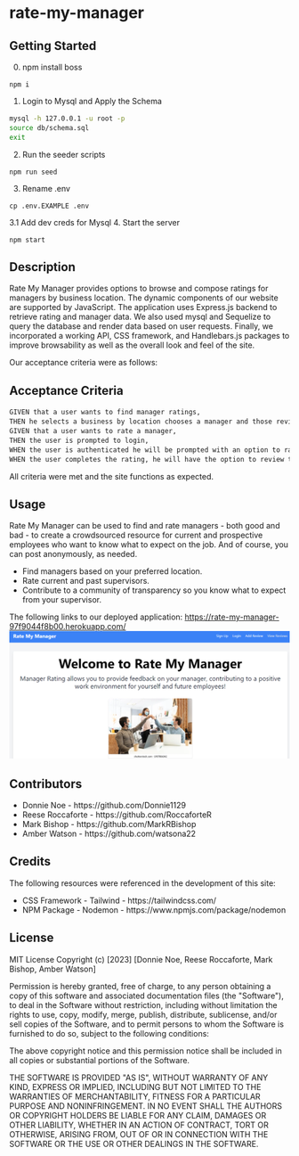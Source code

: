 # rate-my-manager
## Getting Started
0. npm install boss
```
npm i
```
1. Login to Mysql and Apply the Schema
```bash
mysql -h 127.0.0.1 -u root -p
source db/schema.sql
exit
```
2. Run the seeder scripts
```
npm run seed
```
3. Rename .env
```
cp .env.EXAMPLE .env
```
3.1 Add dev creds for Mysql
4. Start the server
```
npm start
```

## Description

Rate My Manager provides options to browse and compose ratings for managers by business location. The dynamic components of our website are supported by JavaScript. The application uses Express.js backend to retrieve rating and manager data. We also used mysql and Sequelize to query the database and render data based on user requests.  Finally, we incorporated a working API, CSS framework, and Handlebars.js packages to improve browsability as well as the overall look and feel of the site.

Our acceptance criteria were as follows: 

## Acceptance Criteria
```md
GIVEN that a user wants to find manager ratings,
THEN he selects a business by location chooses a manager and those reviews are displayed.
GIVEN that a user wants to rate a manager,
THEN the user is prompted to login,
WHEN the user is authenticated he will be prompted with an option to rate the current manager.
WHEN the user completes the rating, he will have the option to review the entry, return to the main page, or logout. 
```

All criteria were met and the site functions as expected. 

## Usage

Rate My Manager can be used to find and rate managers - both good and bad - to create a crowdsourced resource for current and prospective employees who want to know what to expect on the job.  And of course, you can post anonymously, as needed.

<ul>
<li>Find managers based on your preferred location.</li>
<li>Rate current and past supervisors.</li> 
<li>Contribute to a community of transparency so you know what to expect from your supervisor.</li>
</ul>

The following links to our deployed application:
    https://rate-my-manager-97f9044f8b00.herokuapp.com/
![Deployed Website](public/css/images/website.png)

## Contributors

<ul>
<li>Donnie Noe - https://github.com/Donnie1129</li>
<li>Reese Roccaforte - https://github.com/RoccaforteR</li>
<li>Mark Bishop - https://github.com/MarkRBishop</li>
<li>Amber Watson - https://github.com/watsona22</li>
</ul>

## Credits

The following resources were referenced in the development of this site:

<ul>
<li>CSS Framework - Tailwind - https://tailwindcss.com/</li>
<li>NPM Package - Nodemon - https://www.npmjs.com/package/nodemon</li>
</ul>

## License

MIT License
Copyright (c) [2023] [Donnie Noe, Reese Roccaforte, Mark Bishop, Amber Watson]

Permission is hereby granted, free of charge, to any person obtaining a copy of this software and associated documentation files (the "Software"), to deal in the Software without restriction, including without limitation the rights to use, copy, modify, merge, publish, distribute, sublicense, and/or sell copies of the Software, and to permit persons to whom the Software is furnished to do so, subject to the following conditions:

The above copyright notice and this permission notice shall be included in all copies or substantial portions of the Software.

THE SOFTWARE IS PROVIDED "AS IS", WITHOUT WARRANTY OF ANY KIND, EXPRESS OR IMPLIED, INCLUDING BUT NOT LIMITED TO THE WARRANTIES OF MERCHANTABILITY, FITNESS FOR A PARTICULAR PURPOSE AND NONINFRINGEMENT. IN NO EVENT SHALL THE AUTHORS OR COPYRIGHT HOLDERS BE LIABLE FOR ANY CLAIM, DAMAGES OR OTHER LIABILITY, WHETHER IN AN ACTION OF CONTRACT, TORT OR OTHERWISE, ARISING FROM, OUT OF OR IN CONNECTION WITH THE SOFTWARE OR THE USE OR OTHER DEALINGS IN THE SOFTWARE.

